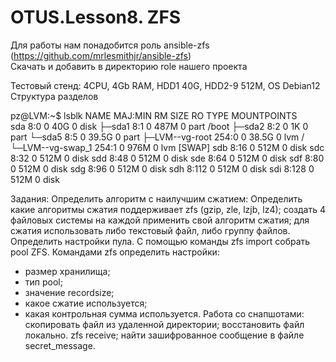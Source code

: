 # OTUS.Lesson8. ZFS
Для работы нам понадобится роль ansible-zfs (https://github.com/mrlesmithjr/ansible-zfs)  
Скачать и добавить в директорию role нашего проекта

Тестовый стенд: 4CPU, 4Gb RAM, HDD1 40G, HDD2-9 512M, OS Debian12
Структура разделов 

pz@LVM:~$ lsblk 
NAME               MAJ:MIN RM  SIZE RO TYPE MOUNTPOINTS  
sda                  8:0    0   40G  0 disk 
├─sda1               8:1    0  487M  0 part /boot
├─sda2               8:2    0    1K  0 part 
└─sda5               8:5    0 39.5G  0 part 
  ├─LVM--vg-root   254:0    0 38.5G  0 lvm  /
  └─LVM--vg-swap_1 254:1    0  976M  0 lvm  [SWAP]
sdb                  8:16   0  512M  0 disk 
sdc                  8:32   0  512M  0 disk 
sdd                  8:48   0  512M  0 disk 
sde                  8:64   0  512M  0 disk 
sdf                  8:80   0  512M  0 disk 
sdg                  8:96   0  512M  0 disk 
sdh                  8:112  0  512M  0 disk 
sdi                  8:128  0  512M  0 disk 

Задания:
Определить алгоритм с наилучшим сжатием:
Определить какие алгоритмы сжатия поддерживает zfs (gzip, zle, lzjb, lz4);
создать 4 файловых системы на каждой применить свой алгоритм сжатия;
для сжатия использовать либо текстовый файл, либо группу файлов.
Определить настройки пула.
С помощью команды zfs import собрать pool ZFS.
Командами zfs определить настройки:
- размер хранилища;    
- тип pool;
- значение recordsize;
- какое сжатие используется;
- какая контрольная сумма используется.
Работа со снапшотами:
скопировать файл из удаленной директории;
восстановить файл локально. zfs receive;
найти зашифрованное сообщение в файле secret_message.

